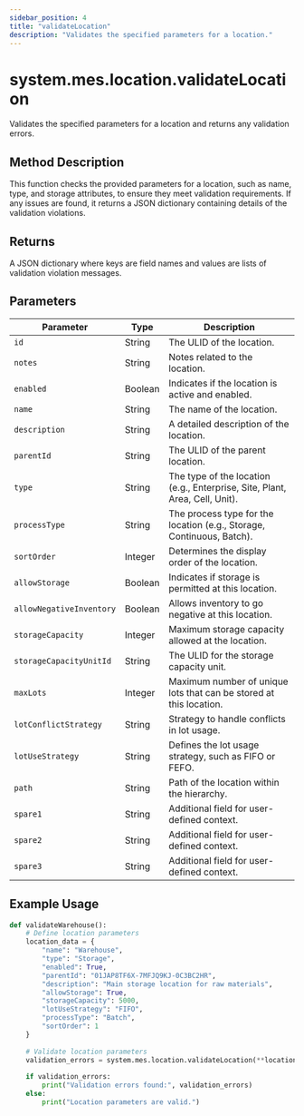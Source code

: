 ```yaml
---
sidebar_position: 4
title: "validateLocation"
description: "Validates the specified parameters for a location."
---
```


# system.mes.location.validateLocation

Validates the specified parameters for a location and returns any validation errors.

## Method Description

This function checks the provided parameters for a location, such as name, type, and storage attributes, to ensure they
meet validation requirements. If any issues are found, it returns a JSON dictionary containing details of the validation
violations.

## Returns

A JSON dictionary where keys are field names and values are lists of validation violation messages.

## Parameters

| Parameter                | Type    | Description                                                                 |
|--------------------------|---------|-----------------------------------------------------------------------------|
| `id`                     | String  | The ULID of the location.                                                   |
| `notes`                  | String  | Notes related to the location.                                              |
| `enabled`                | Boolean | Indicates if the location is active and enabled.                            |
| `name`                   | String  | The name of the location.                                                   |
| `description`            | String  | A detailed description of the location.                                     |
| `parentId`               | String  | The ULID of the parent location.                                            |
| `type`                   | String  | The type of the location (e.g., Enterprise, Site, Plant, Area, Cell, Unit). |
| `processType`            | String  | The process type for the location (e.g., Storage, Continuous, Batch).       |
| `sortOrder`              | Integer | Determines the display order of the location.                               |
| `allowStorage`           | Boolean | Indicates if storage is permitted at this location.                         |
| `allowNegativeInventory` | Boolean | Allows inventory to go negative at this location.                           |
| `storageCapacity`        | Integer | Maximum storage capacity allowed at the location.                           |
| `storageCapacityUnitId`  | String  | The ULID for the storage capacity unit.                                     |
| `maxLots`                | Integer | Maximum number of unique lots that can be stored at this location.          |
| `lotConflictStrategy`    | String  | Strategy to handle conflicts in lot usage.                                  |
| `lotUseStrategy`         | String  | Defines the lot usage strategy, such as FIFO or FEFO.                       |
| `path`                   | String  | Path of the location within the hierarchy.                                  |
| `spare1`                 | String  | Additional field for user-defined context.                                  |
| `spare2`                 | String  | Additional field for user-defined context.                                  |
| `spare3`                 | String  | Additional field for user-defined context.                                  |

## Example Usage

```python
def validateWarehouse():
    # Define location parameters
    location_data = {
        "name": "Warehouse",
        "type": "Storage",
        "enabled": True,
        "parentId": "01JAP8TF6X-7MFJQ9KJ-0C3BC2HR",
        "description": "Main storage location for raw materials",
        "allowStorage": True,
        "storageCapacity": 5000,
        "lotUseStrategy": "FIFO",
        "processType": "Batch",
        "sortOrder": 1
    }
    
    # Validate location parameters
    validation_errors = system.mes.location.validateLocation(**location_data)
    
    if validation_errors:
        print("Validation errors found:", validation_errors)
    else:
        print("Location parameters are valid.")
```